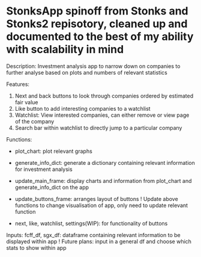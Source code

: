 # StonksApp spinoff from Stonks and Stonks2 repisotory, cleaned up and documented to the best of my ability with scalability in mind

Description: Investment analysis app to narrow down on companies to further analyse based on plots and numbers of relevant statistics

Features: 
1) Next and back buttons to look through companies ordered by estimated fair value
2) Like button to add interesting companies to a watchlist
3) Watchlist: View interested companies, can either remove or view page of the company 
4) Search bar within watchlist to directly jump to a particular company

Functions: 
- plot_chart: plot relevant graphs
- generate_info_dict: generate a dictionary containing relevant information for investment analysis
- update_main_frame: display charts and information from plot_chart and generate_info_dict on the app
- update_buttons_frame: arranges layout of buttons
! Update above functions to change visualisation of app, only need to update relevant function

- next, like, watchlist, settings(WIP): for functionality of buttons

Inputs:
fcff_df, sgx_df: dataframe containing relevant information to be displayed within app
! Future plans: input in a general df and choose which stats to show within app
